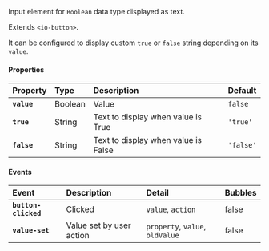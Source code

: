Input element for `Boolean` data type displayed as text.

Extends `<io-button>`.

<io-element-demo element="io-boolean" properties='{"value": true, "true": "true", "false": "false"}'></io-element-demo>

It can be configured to display custom `true` or `false` string depending on its `value`.

#### Properties ####

| Property | Type | Description | Default |
|:---------|:-----|:------------|:--------|
| **`value`** | Boolean | Value                               | `false`   |
| **`true`**  | String  | Text to display when value is True  | `'true'`  |
| **`false`** | String  | Text to display when value is False | `'false'` |

#### Events ####

| Event | Description | Detail | Bubbles |
|:------|:------------|:-------|:--------|
| **`button-clicked`** | Clicked | `value`, `action` | false |
| **`value-set`** | Value set by user action | `property`, `value`, `oldValue` | false |

